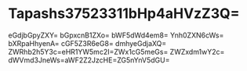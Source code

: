 # Tapashs37523311bHp4aHVzZ3Q=
eGdjbGpyZXY=
bGpxcnB1ZXo=
bWF5dWd4em8=
Ynh0ZXN6cWs=
bXRpaHhyenA=
cGF5Z3R6eG8=
dmhyeGdjaXQ=
ZWRhb2h5Y3c=eHR1YW5mc2I=ZWx1cG5meGs=
ZWZxdm1wY2c=
dWVmd3JneWs=aWF2Z2JzcHE=ZG5nYnV5dGU=
